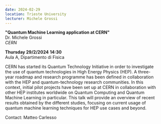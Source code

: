 ```yaml
---
date: 2024-02-29
location: Trieste University
lecturer: Michele Grossi
---
```

 **"Quantum Machine Learning application at CERN"**  
Dr. Michele Grossi  
_CERN_

**Thursday 29/2/2024** **14:30**  
Aula A, Dipartimento di Fisica  

CERN has started its Quantum Technology Initiative in order to investigate the use of quantum technologies in High Energy Physics (HEP). A three-year roadmap and research programme has been defined in collaboration with the HEP and quantum-technology research communities. In this context, initial pilot projects have been set up at CERN in collaboration with other HEP institutes worldwide on Quantum Computing and Quantum Machine Learning in particular. This talk will provide an overview of recent results obtained by the different studies, focusing on current usage of quantum machine learning techniques for HEP use cases and beyond.

Contact: Matteo Carlesso